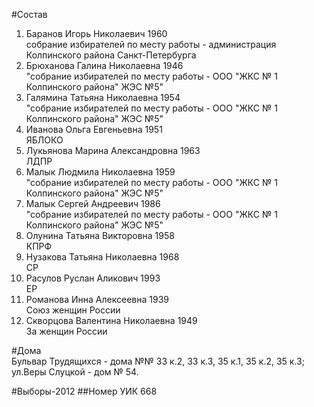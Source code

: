 #Состав
1. Баранов Игорь Николаевич 1960   
    собрание избирателей по месту работы - администрация Колпинского района Санкт-Петербурга
2. Брюханова Галина Николаевна 1946   
    "собрание избирателей по месту работы - ООО "ЖКС № 1 Колпинского района" ЖЭС №5"
3. Галямина Татьяна Николаевна 1954   
    "собрание избирателей по месту работы - ООО "ЖКС № 1 Колпинского района" ЖЭС №5"
4. Иванова Ольга Евгеньевна 1951   
    ЯБЛОКО
5. Лукьянова Марина Александровна 1963   
    ЛДПР
6. Малык Людмила Николаевна 1959   
    "собрание избирателей по месту работы - ООО "ЖКС № 1 Колпинского района" ЖЭС №5"
7. Малык Сергей Андреевич 1986   
    "собрание избирателей по месту работы - ООО "ЖКС № 1 Колпинского района" ЖЭС №5"
8. Олунина Татьяна Викторовна 1958   
    КПРФ
9. Нузакова Татьяна Николаевна 1968   
    СР
10. Расулов Руслан Аликович 1993   
    ЕР
11. Романова Инна Алексеевна 1939   
    Союз женщин России
12. Скворцова Валентина Николаевна 1949   
    За женщин России

#Дома  
Бульвар Трудящихся - дома №№ 33 к.2, 33 к.З, 35 к.1, 35 к.2, 35 к.З; ул.Веры Слуцкой - дом № 54.

#Выборы-2012
##Номер УИК
668
